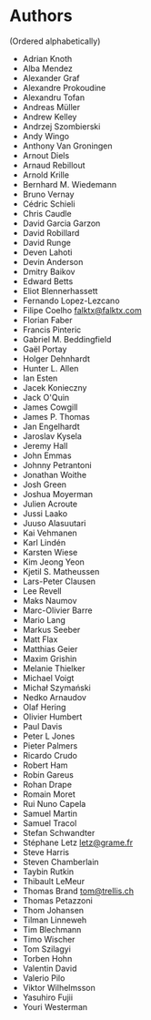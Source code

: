 # Authors

(Ordered alphabetically)

- Adrian Knoth
- Alba Mendez
- Alexander Graf
- Alexandre Prokoudine
- Alexandru Tofan
- Andreas Müller
- Andrew Kelley
- Andrzej Szombierski
- Andy Wingo
- Anthony Van Groningen
- Arnout Diels
- Arnaud Rebillout
- Arnold Krille
- Bernhard M. Wiedemann
- Bruno Vernay
- Cédric Schieli
- Chris Caudle
- David Garcia Garzon
- David Robillard
- David Runge
- Deven Lahoti
- Devin Anderson
- Dmitry Baikov
- Edward Betts
- Eliot Blennerhassett
- Fernando Lopez-Lezcano
- Filipe Coelho <falktx@falktx.com>
- Florian Faber
- Francis Pinteric
- Gabriel M. Beddingfield
- Gaël Portay
- Holger Dehnhardt
- Hunter L. Allen
- Ian Esten
- Jacek Konieczny
- Jack O'Quin
- James Cowgill
- James P. Thomas
- Jan Engelhardt
- Jaroslav Kysela
- Jeremy Hall
- John Emmas
- Johnny Petrantoni
- Jonathan Woithe
- Josh Green
- Joshua Moyerman
- Julien Acroute
- Jussi Laako
- Juuso Alasuutari
- Kai Vehmanen
- Karl Lindén
- Karsten Wiese
- Kim Jeong Yeon
- Kjetil S. Matheussen
- Lars-Peter Clausen
- Lee Revell
- Maks Naumov
- Marc-Olivier Barre
- Mario Lang
- Markus Seeber
- Matt Flax
- Matthias Geier
- Maxim Grishin
- Melanie Thielker
- Michael Voigt
- Michał Szymański
- Nedko Arnaudov
- Olaf Hering
- Olivier Humbert
- Paul Davis
- Peter L Jones
- Pieter Palmers
- Ricardo Crudo
- Robert Ham
- Robin Gareus
- Rohan Drape
- Romain Moret
- Rui Nuno Capela
- Samuel Martin
- Samuel Tracol
- Stefan Schwandter
- Stéphane Letz <letz@grame.fr>
- Steve Harris
- Steven Chamberlain
- Taybin Rutkin
- Thibault LeMeur
- Thomas Brand <tom@trellis.ch>
- Thomas Petazzoni
- Thom Johansen
- Tilman Linneweh
- Tim Blechmann
- Timo Wischer
- Tom Szilagyi
- Torben Hohn
- Valentin David
- Valerio Pilo
- Viktor Wilhelmsson
- Yasuhiro Fujii
- Youri Westerman
